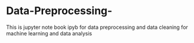 # Data-Preprocessing-
This is jupyter note book ipyb for data preprocessing and data cleaning for machine learning and data analysis
